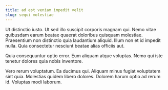 ```yaml
---
title: ad est veniam impedit velit
slug: sequi molestiae
---
```


Ut distinctio iusto. Ut sed illo suscipit corporis magnam qui. Nemo vitae quibusdam earum beatae quaerat doloribus quisquam molestiae. Praesentium non distinctio quia laudantium aliquid. Illum non et id impedit nulla. Quia consectetur nesciunt beatae alias officiis aut.

Quia consequuntur optio error. Eum aliquam atque voluptas. Nemo qui iste tenetur dolores quia nobis inventore.

Vero rerum voluptatum. Ea ducimus qui. Aliquam minus fugiat voluptatem sint quia. Molestias quidem libero dolores. Dolorem harum optio ad rerum id. Voluptas modi laborum.
